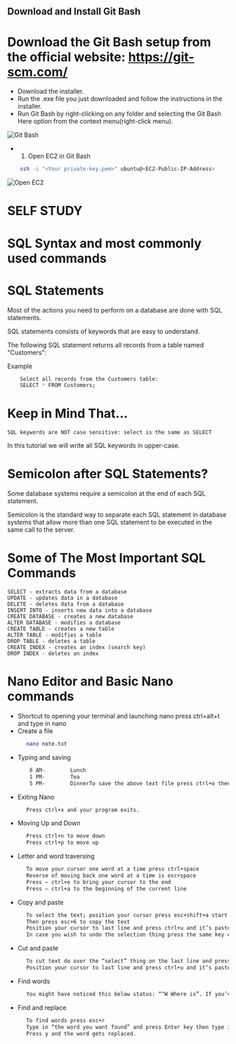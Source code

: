 ## Download and Install Git Bash 

# Download the Git Bash setup from the official website: https://git-scm.com/

* Download the installer.
* Run the .exe file you just downloaded and follow the instructions in the installer. ​
* Run Git Bash by right-clicking on any folder and selecting the Git Bash Here option from the context menu(right-click menu).

<img src="../images/git-bash.PNG" alt="Git Bash">


* 1. Open EC2 in Git Bash

```bash
    ssh -i "<Your private-key.pem>" ubuntu@<EC2-Public-IP-Address>
```

<img src="../images/open-ec2-git.PNG" alt="Open EC2">


# SELF STUDY

# SQL Syntax and most commonly used commands

# SQL Statements

Most of the actions you need to perform on a database are done with SQL statements.

SQL statements consists of keywords that are easy to understand.

The following SQL statement returns all records from a table named "Customers":

Example
```bash
    Select all records from the Customers table:
    SELECT * FROM Customers;
 ```

# Keep in Mind That...

    SQL keywords are NOT case sensitive: select is the same as SELECT
In this tutorial we will write all SQL keywords in upper-case.

# Semicolon after SQL Statements?

Some database systems require a semicolon at the end of each SQL statement.

Semicolon is the standard way to separate each SQL statement in database systems that allow more than one SQL statement to be executed in the same call to the server.

# Some of The Most Important SQL Commands

    SELECT - extracts data from a database
    UPDATE - updates data in a database
    DELETE - deletes data from a database
    INSERT INTO - inserts new data into a database
    CREATE DATABASE - creates a new database
    ALTER DATABASE - modifies a database
    CREATE TABLE - creates a new table
    ALTER TABLE - modifies a table
    DROP TABLE - deletes a table
    CREATE INDEX - creates an index (search key)
    DROP INDEX - deletes an index




# Nano Editor and Basic Nano commands 

 *  Shortcut to opening your terminal and launching nano press ctrl+alt+t and type in nano
 * Create a file 
  ```bash
        nano note.txt
  ```
* Typing and saving 
 ```bash
        8 AM-        Lunch
        1 PM-        Tea
        5 PM-        DinnerTo save the above text file press ctrl+o then Enter key and you’re done.   
  ```
* Exiting Nano
 ```bash
       Press ctrl+x and your program exits. 
  ```

* Moving Up and Down 
 ```bash
       Press ctrl+n to move down 
       Press ctrl+p to move up
  ```

* Letter and word traversing
 ```bash
       To move your cursor one word at a time press ctrl+space 
       Reverse of moving back one word at a time is esc+space
       Press – ctrl+e to bring your cursor to the end
       Press – ctrl+a to the beginning of the current line
  ```

* Copy and paste
 ```bash
       ​To select the text; position your cursor press esc+shift+a start selecting till the end of the line
       Then press esc+6 to copy the text
       Position your cursor to last line and press ctrl+u and it’s pasted
       In case you wish to undo the selection thing press the same key combination you did to select text before i.e. esc+shift+a
  ```
* Cut and paste
 ```bash
       ​To cut text do over the “select” thing on the last line and press ctrl+k
       Position your cursor to last line and press ctrl+u and it’s pasted
  ```

* Find words
 ```bash
       You might have noticed this below status: “^W Where is”. If you’ve guessed it correctly it’s the find tool
  ```

* Find and replace
 ```bash
       To find words press esc+r 
       Type in “the word you want found” and press Enter key then type in the replacement text as “replacement”. nano will ask you if you wish to replace that instant of the word Lunch being found
       ​Press y and the word gets replaced.  
  ```


